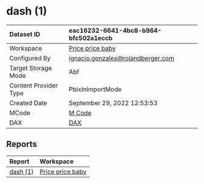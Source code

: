 



# dash (1)

|Dataset ID|eac16232-6641-4bc8-b964-bfc502a1eccb|
| :--- | :--- |
|Workspace|[Price price baby](../Workspaces/Price-price-baby.md)|
|Configured By|ignacio.gonzales@rolandberger.com|
|Target Storage Mode|Abf|
|Content Provider Type|PbixInImportMode|
|Created Date|September 29, 2022 12:53:53|
|MCode|[M Code](./dash-(1)/mcode.md)|
|DAX|[DAX](./dash-(1)/dax.md)|

## Reports

|Report|Workspace|
| :--- | :--- |
|[dash (1)](../Reports/dash-(1).md)|[Price price baby](../Workspaces/Price-price-baby.md)|
